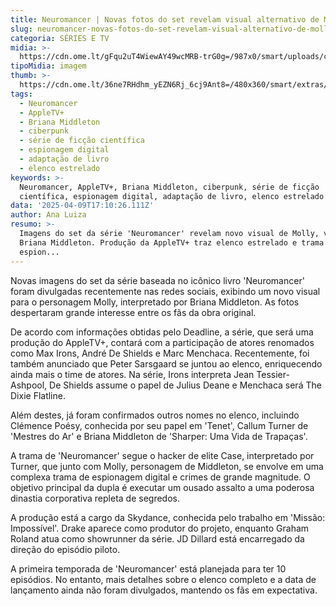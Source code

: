 ```yaml
---
title: Neuromancer | Novas fotos do set revelam visual alternativo de Molly
slug: neuromancer-novas-fotos-do-set-revelam-visual-alternativo-de-molly
categoria: SÉRIES E TV
midia: >-
  https://cdn.ome.lt/gFqu2uT4WiewAY49wcMRB-trG0g=/987x0/smart/uploads/conteudo/fotos/OMELETE_CAPA_-_2025-04-09T134546.011.png
tipoMidia: imagem
thumb: >-
  https://cdn.ome.lt/36ne7RHdhm_yEZN6Rj_6cj9Ant8=/480x360/smart/extras/conteudos/omelete_THUMB_-_2025-04-09T134517.781.png
tags:
  - Neuromancer
  - AppleTV+
  - Briana Middleton
  - ciberpunk
  - série de ficção científica
  - espionagem digital
  - adaptação de livro
  - elenco estrelado
keywords: >-
  Neuromancer, AppleTV+, Briana Middleton, ciberpunk, série de ficção
  científica, espionagem digital, adaptação de livro, elenco estrelado
data: '2025-04-09T17:10:26.111Z'
author: Ana Luiza
resumo: >-
  Imagens do set da série 'Neuromancer' revelam novo visual de Molly, vivida por
  Briana Middleton. Produção da AppleTV+ traz elenco estrelado e trama de
  espion...
---
```


Novas imagens do set da série baseada no icônico livro 'Neuromancer' foram divulgadas recentemente nas redes sociais, exibindo um novo visual para o personagem Molly, interpretado por Briana Middleton. As fotos despertaram grande interesse entre os fãs da obra original.

De acordo com informações obtidas pelo Deadline, a série, que será uma produção do AppleTV+, contará com a participação de atores renomados como Max Irons, André De Shields e Marc Menchaca. Recentemente, foi também anunciado que Peter Sarsgaard se juntou ao elenco, enriquecendo ainda mais o time de atores. Na série, Irons interpreta Jean Tessier-Ashpool, De Shields assume o papel de Julius Deane e Menchaca será The Dixie Flatline.

Além destes, já foram confirmados outros nomes no elenco, incluindo Clémence Poésy, conhecida por seu papel em 'Tenet', Callum Turner de 'Mestres do Ar' e Briana Middleton de 'Sharper: Uma Vida de Trapaças'.

A trama de 'Neuromancer' segue o hacker de elite Case, interpretado por Turner, que junto com Molly, personagem de Middleton, se envolve em uma complexa trama de espionagem digital e crimes de grande magnitude. O objetivo principal da dupla é executar um ousado assalto a uma poderosa dinastia corporativa repleta de segredos.

A produção está a cargo da Skydance, conhecida pelo trabalho em 'Missão: Impossível'. Drake aparece como produtor do projeto, enquanto Graham Roland atua como showrunner da série. JD Dillard está encarregado da direção do episódio piloto.

A primeira temporada de 'Neuromancer' está planejada para ter 10 episódios. No entanto, mais detalhes sobre o elenco completo e a data de lançamento ainda não foram divulgados, mantendo os fãs em expectativa.

